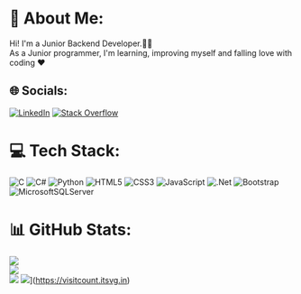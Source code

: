 # 💫 About Me:
Hi! I'm a Junior Backend Developer.🤖🦾<br>As a Junior programmer, I'm learning, improving myself and falling love with coding ❤️


## 🌐 Socials:
[![LinkedIn](https://img.shields.io/badge/LinkedIn-%230077B5.svg?logo=linkedin&logoColor=white)](https://linkedin.com/in/omerbilalusta) [![Stack Overflow](https://img.shields.io/badge/-Stackoverflow-FE7A16?logo=stack-overflow&logoColor=white)](https://stackoverflow.com/users/17901534) 

# 💻 Tech Stack:
![C](https://img.shields.io/badge/c-%2300599C.svg?style=flat&logo=c&logoColor=white) ![C#](https://img.shields.io/badge/c%23-%23239120.svg?style=flat&logo=c-sharp&logoColor=white) ![Python](https://img.shields.io/badge/python-3670A0?style=flat&logo=python&logoColor=ffdd54) ![HTML5](https://img.shields.io/badge/html5-%23E34F26.svg?style=flat&logo=html5&logoColor=white) ![CSS3](https://img.shields.io/badge/css3-%231572B6.svg?style=flat&logo=css3&logoColor=white) ![JavaScript](https://img.shields.io/badge/javascript-%23323330.svg?style=flat&logo=javascript&logoColor=%23F7DF1E) ![.Net](https://img.shields.io/badge/.NET-5C2D91?style=flat&logo=.net&logoColor=white) ![Bootstrap](https://img.shields.io/badge/bootstrap-%23563D7C.svg?style=flat&logo=bootstrap&logoColor=white) ![MicrosoftSQLServer](https://img.shields.io/badge/Microsoft%20SQL%20Sever-CC2927?style=flat&logo=microsoft%20sql%20server&logoColor=white)
# 📊 GitHub Stats:
![](https://github-readme-stats.vercel.app/api?username=omerbilalusta&theme=dark&hide_border=false&include_all_commits=true&count_private=true)<br/>
![](https://github-readme-streak-stats.herokuapp.com/?user=omerbilalusta&theme=dark&hide_border=false)<br/>
![](https://github-readme-stats.vercel.app/api/top-langs/?username=omerbilalusta&theme=dark&hide_border=false&include_all_commits=true&count_private=true&layout=compact)
![](https://visitcount.itsvg.in/api?id=omerbilalusta&label=Profile%20Views&color=12&icon=0&pretty=false)](https://visitcount.itsvg.in)
<!-- Proudly created with GPRM ( https://gprm.itsvg.in ) -->
